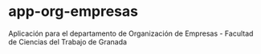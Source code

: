 # app-org-empresas
Aplicación para el departamento de Organización de Empresas - Facultad de Ciencias del Trabajo de Granada
